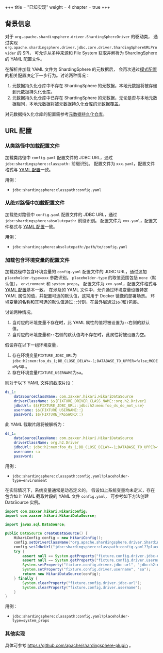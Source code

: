 +++
title = "已知实现"
weight = 4
chapter = true
+++

## 背景信息

对于 `org.apache.shardingsphere.driver.ShardingSphereDriver` 的驱动类，
通过实现 `org.apache.shardingsphere.driver.jdbc.core.driver.ShardingSphereURLProvider` 的 SPI，
可允许从多种来源和 File System 获取并解析为 ShardingSphere 的 YAML 配置文件。

在解析并加载 YAML 文件为 ShardingSphere 的元数据后，
会再次通过[模式配置](../../../java-api/mode)的相关配置决定下一步行为。讨论两种情况：
1. 元数据持久化仓库中不存在 ShardingSphere 的元数据，本地元数据将被存储到元数据持久化仓库。
2. 元数据持久化仓库中已存在 ShardingSphere 的元数据，无论是否与本地元数据相同，本地元数据将被元数据持久化仓库的元数据覆盖。

对元数据持久化仓库的配置需参考[元数据持久化仓库](../../../../common-config/builtin-algorithm/metadata-repository)。

## URL 配置

### 从类路径中加载配置文件

加载类路径中 `config.yaml` 配置文件的 JDBC URL，通过 `jdbc:shardingsphere:classpath:` 前缀识别。
配置文件为 `xxx.yaml`，配置文件格式与 [YAML 配置](../../../yaml-config)一致。

用例：
- `jdbc:shardingsphere:classpath:config.yaml`

### 从绝对路径中加载配置文件

加载绝对路径中 `config.yaml` 配置文件的 JDBC URL，通过 `jdbc:shardingsphere:absolutepath:` 前缀识别。
配置文件为 `xxx.yaml`，配置文件格式与 [YAML 配置](../../../yaml-config)一致。

用例：
- `jdbc:shardingsphere:absolutepath:/path/to/config.yaml`

### 加载包含环境变量的配置文件

加载路径中包含环境变量的 `config.yaml` 配置文件的 JDBC URL，通过追加 `placeholder-type=xxx` 参数识别。
`placeholder-type` 的取值范围包括 `none`（默认值）， `environment` 和 `system_props`。
配置文件为 `xxx.yaml`，配置文件格式与 [YAML 配置](../../../yaml-config)基本一致。
在涉及的 YAML 文件中，允许通过环境变量设置特定 YAML 属性的值，并配置可选的默认值，这常用于 Docker 镜像的部署场景。
环境变量的名称和其可选的默认值通过`::`分割，在最外层通过`$${`和`}`包裹。

讨论两种情况。
1. 当对应的环境变量不存在时，此 YAML 属性的值将被设置为`::`右侧的默认值。
2. 当对应的环境变量和`::`右侧的默认值均不存在时，此属性将被设置为空。

假设存在以下一组环境变量，
1. 存在环境变量`FIXTURE_JDBC_URL`为`jdbc:h2:mem:foo_ds_1;DB_CLOSE_DELAY=-1;DATABASE_TO_UPPER=false;MODE=MySQL`。
2. 存在环境变量`FIXTURE_USERNAME`为`sa`。

则对于以下 YAML 文件的截取片段：

```yaml
ds_1:
    dataSourceClassName: com.zaxxer.hikari.HikariDataSource
    driverClassName: $${FIXTURE_DRIVER_CLASS_NAME::org.h2.Driver}
    jdbcUrl: $${FIXTURE_JDBC_URL::jdbc:h2:mem:foo_ds_do_not_use}
    username: $${FIXTURE_USERNAME::}
    password: $${FIXTURE_PASSWORD::}
```
此 YAML 截取片段将被解析为：

```yaml
ds_1:
    dataSourceClassName: com.zaxxer.hikari.HikariDataSource
    driverClassName: org.h2.Driver
    jdbcUrl: jdbc:h2:mem:foo_ds_1;DB_CLOSE_DELAY=-1;DATABASE_TO_UPPER=false;MODE=MySQL
    username: sa
    password:
```

用例：
- `jdbc:shardingsphere:classpath:config.yaml?placeholder-type=environment`

在实际情况下，系统变量通常是动态定义的。
假设如上系统变量均未定义，存在包含如上 YAML 截取片段的 YAML 文件 `config.yaml`，
可参考如下方法创建 DataSource 实例。

```java
import com.zaxxer.hikari.HikariConfig;
import com.zaxxer.hikari.HikariDataSource;

import javax.sql.DataSource;

public DataSource createDataSource() {
    HikariConfig config = new HikariConfig();
    config.setDriverClassName("org.apache.shardingsphere.driver.ShardingSphereDriver");
    config.setJdbcUrl("jdbc:shardingsphere:classpath:config.yaml??placeholder-type=system_props");
    try {
        assert null == System.getProperty("fixture.config.driver.jdbc-url");
        assert null == System.getProperty("fixture.config.driver.username");
        System.setProperty("fixture.config.driver.jdbc-url", "jdbc:h2:mem:foo_ds_1;DB_CLOSE_DELAY=-1;DATABASE_TO_UPPER=false;MODE=MySQL");
        System.setProperty("fixture.config.driver.username", "sa");
        return new HikariDataSource(config);
    } finally {
        System.clearProperty("fixture.config.driver.jdbc-url");
        System.clearProperty("fixture.config.driver.username");
    }
}
```

用例：
- `jdbc:shardingsphere:classpath:config.yaml?placeholder-type=system_props`

### 其他实现

具体可参考 https://github.com/apache/shardingsphere-plugin 。
